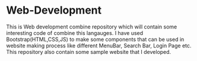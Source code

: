 # Web-Development
This is Web development combine repository which will contain some interesting code of combine this langauges.
I have used Bootstrap(HTML,CSS,JS) to make some components that can be used in website making process like different MenuBar, Search Bar, Login Page etc.
This repository also contain some sample website that I developed. 
